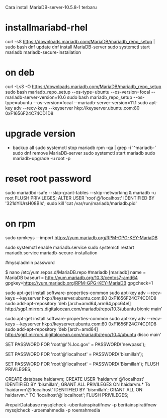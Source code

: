 Cara install MariaDB-server-10.5.8-1 terbaru
# installmariabd-rhel
curl -sS https://downloads.mariadb.com/MariaDB/mariadb_repo_setup | sudo bash
dnf update
dnf install MariaDB-server
sudo systemctl start mariadb
mariadb-secure-installation

# on deb
curl -LsS -O https://downloads.mariadb.com/MariaDB/mariadb_repo_setup
sudo bash mariadb_repo_setup --os-type=ubuntu  --os-version=focal --mariadb-server-version=10.6
sudo bash mariadb_repo_setup --os-type=ubuntu  --os-version=focal --mariadb-server-version=11.1
sudo apt-key adv --recv-keys --keyserver hkp://keyserver.ubuntu.com:80 0xF1656F24C74CD1D8

# upgrade version
- backup all
sudo systemctl stop mariadb
rpm -qa | grep -i '^mariadb-'  
sudo dnf remove MariaDB-server
sudo systemctl start mariadb
sudo mariadb-upgrade -u root -p


#  reset root password
sudo mariadbd-safe --skip-grant-tables --skip-networking &
mariadb -u root
FLUSH PRIVILEGES;
ALTER USER 'root'@'localhost' IDENTIFIED BY '321dYlUrsH08B!s';
 sudo kill 'cat /var/run/mariadb/mariadb.pid'

# on rpm
sudo rpmkeys --import https://yum.mariadb.org/RPM-GPG-KEY-MariaDB

sudo systemctl enable mariadb.service 
sudo systemctl restart mariadb.service
mariadb-secure-installation

#mysqladmin password

$ nano /etc/yum.repos.d/MariaDB.repo 
#mariadb
[mariadb]
name = MariaDB
baseurl = http://yum.mariadb.org/10.3/centos7-amd64
gpgkey=https://yum.mariadb.org/RPM-GPG-KEY-MariaDB
gpgcheck=1


sudo apt-get install software-properties-common
sudo apt-key adv --recv-keys --keyserver hkp://keyserver.ubuntu.com:80 0xF1656F24C74CD1D8
sudo add-apt-repository 'deb [arch=amd64,arm64,ppc64el] http://sgp1.mirrors.digitalocean.com/mariadb/repo/10.3/ubuntu bionic main'



sudo apt-get install software-properties-common
sudo apt-key adv --recv-keys --keyserver hkp://keyserver.ubuntu.com:80 0xF1656F24C74CD1D8
sudo add-apt-repository 'deb [arch=amd64] http://sgp1.mirrors.digitalocean.com/mariadb/repo/10.4/ubuntu disco main'


SET PASSWORD FOR 'root'@'%.loc.gov' = PASSWORD('newpass');

SET PASSWORD FOR 'root'@'localhost' = PASSWORD('bismillah');


SET PASSWORD FOR 'root'@'localhost' = PASSWORD('Bismillah');
FLUSH PRIVILEGES;

CREATE database haidarvm;
CREATE USER 'haidarvm'@'localhost' IDENTIFIED BY 'bismillah';
GRANT ALL PRIVILEGES ON haidarvm.* To 'haidarvm'@'localhost' IDENTIFIED BY 'bismillah';
GRANT ALL ON haidarvm.* TO 'localhost'@'localhost';
FLUSH PRIVILEGES;


#repairDatabase
mysqlcheck -uberitainspiratifnew -p beritainspiratifnew
mysqlcheck -uroemahmedia -p roemahmedia
